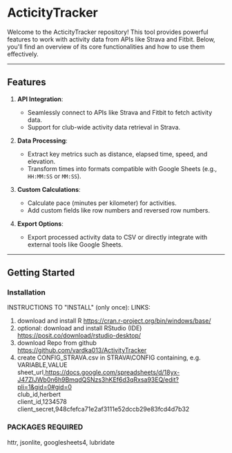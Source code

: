 # ActicityTracker

Welcome to the ActicityTracker repository! This tool provides powerful features to work with activity data from APIs like Strava and Fitbit. Below, you'll find an overview of its core functionalities and how to use them effectively.

---
## Features

1. **API Integration**:
   - Seamlessly connect to APIs like Strava and Fitbit to fetch activity data.
   - Support for club-wide activity data retrieval in Strava.

2. **Data Processing**:
   - Extract key metrics such as distance, elapsed time, speed, and elevation.
   - Transform times into formats compatible with Google Sheets (e.g., `HH:MM:SS` or `MM:SS`).

3. **Custom Calculations**:
   - Calculate pace (minutes per kilometer) for activities.
   - Add custom fields like row numbers and reversed row numbers.

4. **Export Options**:
   - Export processed activity data to CSV or directly integrate with external tools like Google Sheets.

---

## Getting Started

### Installation

INSTRUCTIONS TO "INSTALL" (only once):	LINKS:
1) download and install R	https://cran.r-project.org/bin/windows/base/
2) optional: download and install RStudio (IDE)	https://posit.co/download/rstudio-desktop/
3) download Repo from github	https://github.com/vardka013/ActivityTracker
4) create CONFIG_STRAVA.csv in STRAVA\CONFIG	containing, e.g.<br>
VARIABLE,VALUE<br>
sheet_url,https://docs.google.com/spreadsheets/d/18yx-J47ZIJWb0n6h9BmqdQSNzs3hKEf6d3qRxsa93EQ/edit?pli=1&gid=0#gid=0<br>
club_id,herbert<br>
client_id,1234578<br>
client_secret,948cfefca71e2af3111e52dccb29e83fcd4d7b32<br>

### PACKAGES REQUIRED
httr, jsonlite, googlesheets4, lubridate

